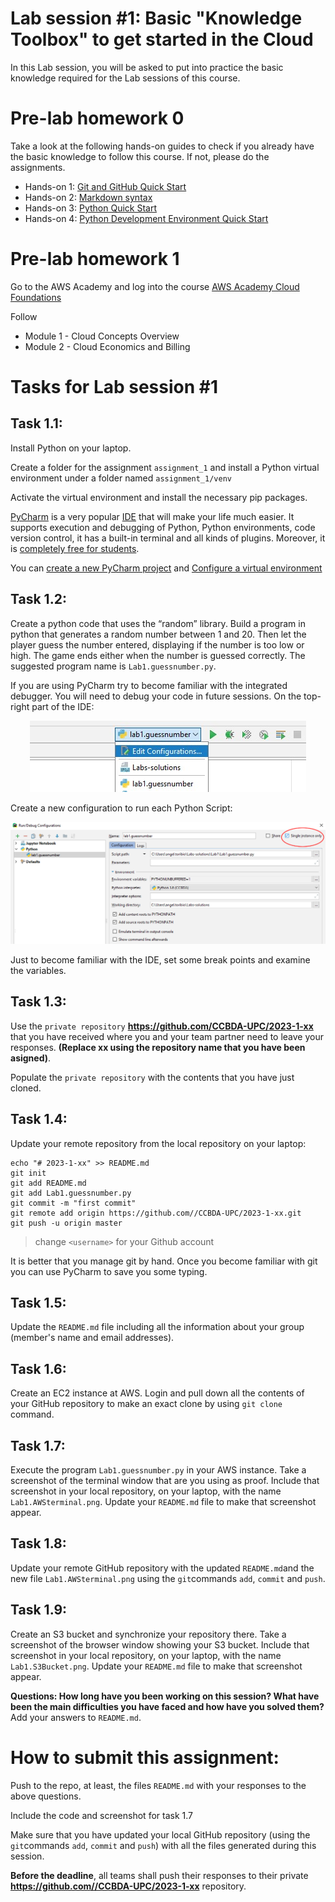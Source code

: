 # Lab session #1: Basic "Knowledge Toolbox" to get started in the Cloud
In this Lab session, you will be asked to put into practice the basic knowledge required for the Lab sessions of this course.


#  Pre-lab homework 0
Take a look at the following hands-on guides to check if you already have the basic knowledge to follow this course. If not, please do the assignments.

* Hands-on 1: [Git and GitHub Quick Start](../../../Cloud-Computing-QuickStart/blob/master/Git-Github-Quick-Start.md)
* Hands-on 2: [Markdown syntax](../../../Cloud-Computing-QuickStart/blob/master/Quick-Start-Markdown.md)
* Hands-on 3: [Python Quick Start](../../../Cloud-Computing-QuickStart/blob/master/Python-Quick-Start.md)
* Hands-on 4: [Python Development Environment Quick Start](../../../Cloud-Computing-QuickStart/blob/master/Python-Development-Environment-Quick-Start.md)

#  Pre-lab homework 1
Go to the AWS Academy and log into the course [AWS Academy Cloud Foundations](https://awsacademy.instructure.com/courses/40548)

Follow 
- Module 1 - Cloud Concepts Overview
- Module 2 - Cloud Economics and Billing

#  Tasks for Lab session #1
## Task 1.1:
Install Python on your laptop.

Create a folder for the assignment `assignment_1` and install a Python virtual environment under a folder named `assignment_1/venv`

Activate the virtual environment and install the necessary pip packages.

[PyCharm](https://www.jetbrains.com/pycharm/) is a very popular [IDE](https://en.wikipedia.org/wiki/Integrated_development_environment) that will make your life much easier. It supports execution and debugging of Python, Python environments, code version control, it has a built-in terminal and all kinds of plugins. Moreover, it is [completely free for students](https://www.jetbrains.com/buy/classroom/?product=pycharm).

You can [create a new PyCharm project](https://www.jetbrains.com/help/pycharm/creating-and-managing-projects.html) and [Configure a virtual environment](https://www.jetbrains.com/help/pycharm/creating-virtual-environment.html)


## Task 1.2:
Create a python code that uses the “random” library. Build a program in python that generates a random number between 1 and 20. Then let the player guess the number entered, displaying if the number is too low or high. The game ends either when the number is guessed correctly. The suggested program name is `Lab1.guessnumber.py`.

If you are using PyCharm try to become familiar with the integrated debugger. You will need to debug your code in future sessions. On the top-right part of the IDE:

<p align="center"><img src="./images/Lab01-PyCharmEditConfig.jpg " alt="Edit configuration" title="Edit configuration"/></p>

Create a new configuration to run each Python Script:

<p align="center"><img src="./images/Lab01-PyCharmDebugConfig.png " alt="New configuration" title="New configuration"/></p>

Just to become familiar with the IDE, set some break points and examine the variables.


## Task 1.3:

Use the `private repository` **https://github.com/CCBDA-UPC/2023-1-xx** that you have received where you and your team partner need to leave your responses. **(Replace xx using the repository name that you have been asigned)**.

Populate the `private repository` with the contents that you have just cloned.

## Task 1.4:   
Update your remote repository from the local repository on your laptop:
```
echo "# 2023-1-xx" >> README.md
git init
git add README.md
git add Lab1.guessnumber.py
git commit -m "first commit"
git remote add origin https://github.com//CCBDA-UPC/2023-1-xx.git
git push -u origin master
```
> change `<username>` for your Github account

It is better that you manage git by hand. Once you become familiar with git you can use PyCharm to save you some typing.

## Task 1.5:
Update the `README.md` file including all the information about your group (member's name and email addresses).
## Task 1.6:
Create an EC2 instance at AWS. Login and pull down all the contents of your GitHub repository to make an exact clone by using `git clone` command.
## Task 1.7:
Execute the program `Lab1.guessnumber.py` in your AWS instance. Take a screenshot of the terminal window that are you using as proof.
Include that screenshot in your local repository, on your laptop, with the name `Lab1.AWSterminal.png`.
Update your `README.md` file to make that screenshot appear.
## Task 1.8:
Update your remote GitHub repository with the updated `README.md`and the new file `Lab1.AWSterminal.png` using the `git`commands `add`, `commit` and `push`.
## Task 1.9:
Create an S3 bucket and synchronize your repository there. Take a screenshot of the browser window showing your S3 bucket. Include that screenshot in your local repository, on your laptop, with the name `Lab1.S3Bucket.png`.
Update your `README.md` file to make that screenshot appear.

**Questions: How long have you been working on this session? What have been the main difficulties you have faced and how have you solved them?** Add your answers to `README.md`.



# How to submit this assignment:

Push to the repo, at least, the files `README.md` with your responses to the above questions.

Include the code and screenshot for task 1.7

Make sure that you have updated your local GitHub repository (using the `git`commands `add`, `commit` and `push`) with all the files generated during this session.


**Before the deadline**, all teams shall push their responses to their private **https://github.com//CCBDA-UPC/2023-1-xx** repository.